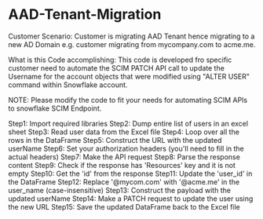 # AAD-Tenant-Migration
Customer Scenario:
Customer is migrating AAD Tenant hence migrating to a new AD Domain e.g. customer migrating from mycompany.com to acme.me.

What is this Code accomplishing:
This code is developed fro specific customer need to automate the SCIM PATCH API call to update the Username for the account objects that were modified using "ALTER USER" command within Snowflake account.

NOTE: Please modify the code to fit your needs for automating SCIM APIs to snowflake SCIM Endpoint.

Step1: Import required libraries
Step2: Dump entire list of users in an excel sheet
Step3: Read user data from the Excel file
Step4: Loop over all the rows in the DataFrame
Step5: Construct the URL with the updated userName
Step6: Set your authorization headers (you'll need to fill in the actual headers)
Step7: Make the API request
Step8: Parse the response content
Step9: Check if the response has 'Resources' key and it is not empty
Step10: Get the 'id' from the response
Step11: Update the 'user_id' in the DataFrame
Step12: Replace '@mycom.com' with '@acme.me' in the user_name (case-insensitive)
Step13: Construct the payload with the updated userName
Step14: Make a PATCH request to update the user using the new URL
Step15: Save the updated DataFrame back to the Excel file
